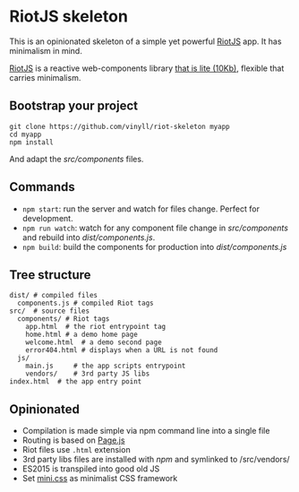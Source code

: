# RiotJS skeleton

This is an opinionated skeleton of a simple yet powerful [RiotJS](http://riot.js.org/) app.
It has minimalism in mind.

[RiotJS](http://riot.js.org/) is a reactive web-components library [that is lite (10Kb)](https://riot.js.org/compare/#3x-bigger), flexible that carries minimalism.


## Bootstrap your project

```
git clone https://github.com/vinyll/riot-skeleton myapp
cd myapp
npm install
```

And adapt the _src/components_ files.


## Commands

- `npm start`: run the server and watch for files change. Perfect for development.
- `npm run watch`: watch for any component file change in _src/components_ and rebuild into _dist/components.js_.
- `npm build`: build the components for production into _dist/components.js_


## Tree structure

```
dist/ # compiled files
  components.js # compiled Riot tags
src/  # source files
  components/ # Riot tags
    app.html  # the riot entrypoint tag
    home.html # a demo home page
    welcome.html  # a demo second page
    error404.html # displays when a URL is not found
  js/
    main.js     # the app scripts entrypoint
    vendors/    # 3rd party JS libs
index.html  # the app entry point
```


## Opinionated

- Compilation is made simple via npm command line into a single file
- Routing is based on [Page.js](https://github.com/visionmedia/page.js)
- Riot files use `.html` extension
- 3rd party libs files are installed with _npm_ and symlinked to /src/vendors/
- ES2015 is transpiled into good old JS
- Set [mini.css](https://minicss.org) as minimalist CSS framework
